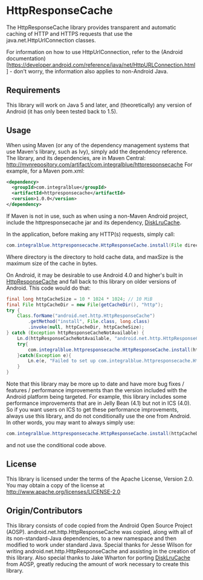 HttpResponseCache
=================

The HttpResponseCache library provides transparent and automatic caching of HTTP and HTTPS requests that use the java.net.HttpUrlConnection classes.

For information on how to use HttpUrlConnection, refer to the (Android documentation)[https://developer.android.com/reference/java/net/HttpURLConnection.html] - don't worry, the information also applies to non-Android Java.

Requirements
------------
This library will work on Java 5 and later, and (theoretically) any version of Android (it has only been tested back to 1.5).

Usage
-----
When using Maven (or any of the dependency management systems that use Maven's library, such as Ivy), simply add the dependency reference. The library, and its dependencies, are in Maven Central: http://mvnrepository.com/artifact/com.integralblue/httpresponsecache
For example, for a Maven pom.xml:

```xml
<dependency>
  <groupId>com.integralblue</groupId>
  <artifactId>httpresponsecache</artifactId>
  <version>1.0.0</version>
</dependency>
```

If Maven is not in use, such as when using a non-Maven Android project, include the httpresponsecache jar and its dependency, [DiskLruCache](https://github.com/JakeWharton/DiskLruCache).

In the application, before making any HTTP(s) requests, simply call:

```java
com.integralblue.httpresponsecache.HttpResponseCache.install(File directory, long maxSize);
```

Where directory is the directory to hold cache data, and maxSize is the maximum size of the cache in bytes.

On Android, it may be desirable to use Android 4.0 and higher's built in [HttpResponseCache](https://developer.android.com/reference/android/net/http/HttpResponseCache.html) and fall back to this library on older versions of Android. This code would do that:

```java
final long httpCacheSize = 10 * 1024 * 1024; // 10 MiB
final File httpCacheDir = new File(getCacheDir(), "http");
try {
    Class.forName("android.net.http.HttpResponseCache")
        .getMethod("install", File.class, long.class)
        .invoke(null, httpCacheDir, httpCacheSize);
} catch (Exception httpResponseCacheNotAvailable) {
    Ln.d(httpResponseCacheNotAvailable, "android.net.http.HttpResponseCache not available, probably because we're running on a pre-ICS version of Android. Using com.integralblue.httpresponsecache.HttpHttpResponseCache.");
    try{
        com.integralblue.httpresponsecache.HttpResponseCache.install(httpCacheDir, httpCacheSize);
    }catch(Exception e){
        Ln.e(e, "Failed to set up com.integralblue.httpresponsecache.HttpResponseCache");
    }
}
```

Note that this library may be more up to date and have more bug fixes / features / performance improvements than the version included with the Android platform being targeted. For example, this library includes some performance improvements that are in Jelly Bean (4.1) but not in ICS (4.0). So if you want users on ICS to get these performance improvements, always use this library, and do not conditionally use the one from Android. In other words, you may want to always simply use:

```java
com.integralblue.httpresponsecache.HttpResponseCache.install(httpCacheDir, httpCacheSize);
```

and not use the conditional code above.

License
-------
This library is licensed under the terms of the Apache License, Version 2.0. You may obtain a copy of the license at http://www.apache.org/licenses/LICENSE-2.0

Origin/Contributors
-------------------
This library consists of code copied from the Android Open Source Project (AOSP). android.net.http.HttpResponseCache was copied, along with all of its non-standard-Java dependencies, to a new namespace and then modified to work under standard Java. Special thanks for Jesse Wilson for writing android.net.http.HttpResponseCache and assisting in the creation of this library. Also special thanks to Jake Wharton for porting [DiskLruCache](https://github.com/JakeWharton/DiskLruCache) from AOSP, greatly reducing the amount of work necessary to create this library.
